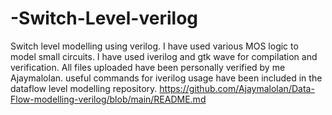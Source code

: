 # -Switch-Level-verilog
Switch level modelling using verilog.
I have used various MOS logic to model small circuits.
I have used iverilog and gtk wave for compilation and verification.
All files uploaded have been personally verified by me Ajaymalolan.
useful commands for iverilog usage have been included in the dataflow level modelling repository.
https://github.com/Ajaymalolan/Data-Flow-modelling-verilog/blob/main/README.md
